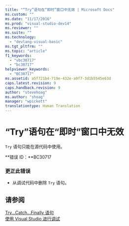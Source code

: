 ```yaml
---
title: "“Try”语句在“即时”窗口中无效 | Microsoft Docs"
ms.custom: ""
ms.date: "11/17/2016"
ms.prod: "visual-studio-dev14"
ms.reviewer: ""
ms.suite: ""
ms.technology: 
  - "devlang-visual-basic"
ms.tgt_pltfrm: ""
ms.topic: "article"
f1_keywords: 
  - "vbc30717"
  - "bc30717"
helpviewer_keywords: 
  - "BC30717"
ms.assetid: a5f721b4-719e-432e-a9f7-3d1b5545e63d
caps.latest.revision: 9
caps.handback.revision: 9
author: "stevehoag"
ms.author: "shoag"
manager: "wpickett"
translationtype: Human Translation
---
```

# “Try”语句在“即时”窗口中无效
`Try` 语句只能在源代码中使用。  
  
 **错误 ID：**BC30717  
  
### 更正此错误  
  
-   从调试代码中删除 `Try` 语句。  
  
## 请参阅  
 [Try...Catch...Finally 语句](../../visual-basic/language-reference/statements/try-catch-finally-statement.md)   
 [使用 Visual Studio 进行调试](/visual-studio/debugger/debugging-in-visual-studio)